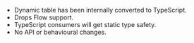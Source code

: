 - Dynamic table has been internally converted to TypeScript.
- Drops Flow support.
- TypeScript consumers will get static type safety.
- No API or behavioural changes.

